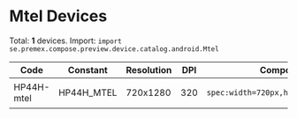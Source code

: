 # Mtel Devices

Total: **1** devices. Import: `import se.premex.compose.preview.device.catalog.android.Mtel`

| Code | Constant | Resolution | DPI | Compose Spec | Preview Usage |
|------|----------|------------|-----|-------------|---------------|
| HP44H-mtel | HP44H_MTEL | 720x1280 | 320 | `spec:width=720px,height=1280px,dpi=320` | `@Preview(device = Mtel.HP44H_MTEL)` |

<!-- Generated automatically. Do not edit manually. -->
